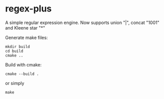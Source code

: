 # regex-plus

A simple regular expression engine.
Now supports union "|", concat "1001" and Kleene star "*"

Generate make files:
```
mkdir build
cd build
cmake ..
```

Build with cmake:
```
cmake --build .
```
or simply
```
make
```